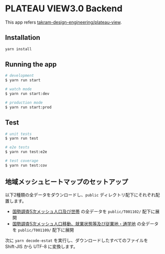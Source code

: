 # PLATEAU VIEW3.0 Backend

This app refers [takram-design-engineering/plateau-view](https://github.com/takram-design-engineering/plateau-view/).

## Installation

```bash
yarn install
```

## Running the app

```bash
# development
$ yarn run start

# watch mode
$ yarn run start:dev

# production mode
$ yarn run start:prod
```

## Test

```bash
# unit tests
$ yarn run test

# e2e tests
$ yarn run test:e2e

# test coverage
$ yarn run test:cov
```

## 地域メッシュヒートマップのセットアップ

以下2種類の全データをダウンロードし、`public` ディレクトリ配下にそれぞれ配置します。
- [国勢調査5次メッシュ人口及び世帯](https://www.e-stat.go.jp/gis/statmap-search?page=1&type=1&toukeiCode=00200521&toukeiYear=2020&aggregateUnit=Q&serveyId=Q002005112020&statsId=T001102&datum=2000) の全データを `public/T001102/` 配下に展開
- [国勢調査5次メッシュ人口移動、就業状態等及び従業地・通学地](https://www.e-stat.go.jp/gis/statmap-search?page=1&type=1&toukeiCode=00200521&toukeiYear=2020&aggregateUnit=Q&serveyId=Q002005112020&statsId=T001109&datum=2000) の全データを `public/T001109/` 配下に展開

次に `yarn decode-estat` を実行し、ダウンロードしたすべてのファイルを Shift-JIS から UTF-8 に変換します。
